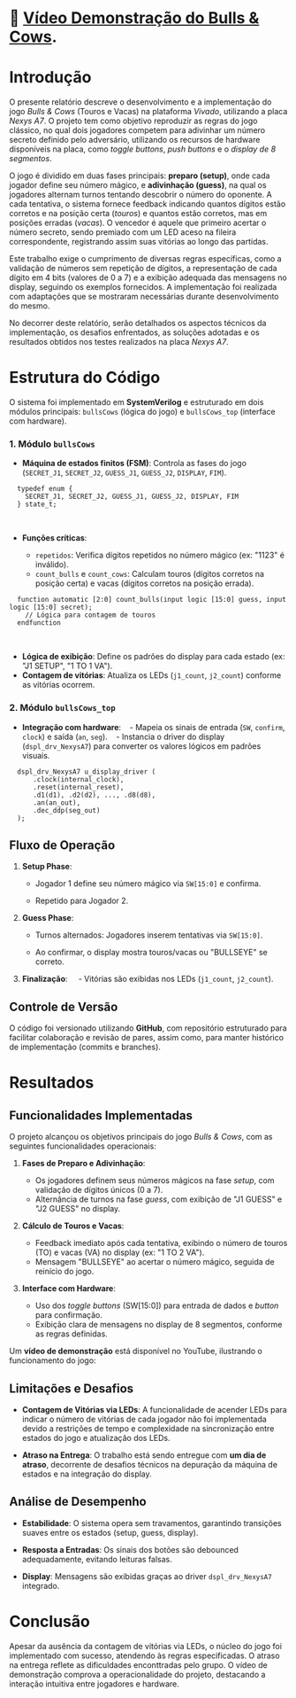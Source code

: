 # 🔗 [Vídeo Demonstração do Bulls & Cows](https://youtu.be/isaDQs7UBkk?feature=shared). 

# **Introdução**  
O presente relatório descreve o desenvolvimento e a implementação do jogo *Bulls & Cows* (Touros e Vacas) na plataforma *Vivado*, utilizando a placa *Nexys A7*. O projeto tem como objetivo reproduzir as regras do jogo clássico, no qual dois jogadores competem para adivinhar um número secreto definido pelo adversário, utilizando os recursos de hardware disponíveis na placa, como *toggle buttons*, *push buttons* e o *display de 8 segmentos*.  


O jogo é dividido em duas fases principais: **preparo (setup)**, onde cada jogador define seu número mágico, e **adivinhação (guess)**, na qual os jogadores alternam turnos tentando descobrir o número do oponente. A cada tentativa, o sistema fornece feedback indicando quantos dígitos estão corretos e na posição certa (*touros*) e quantos estão corretos, mas em posições erradas (*vacas*). O vencedor é aquele que primeiro acertar o número secreto, sendo premiado com um LED aceso na fileira correspondente, registrando assim suas vitórias ao longo das partidas.  


Este trabalho exige o cumprimento de diversas regras específicas, como a validação de números sem repetição de dígitos, a representação de cada dígito em 4 bits (valores de 0 a 7) e a exibição adequada das mensagens no display, seguindo os exemplos fornecidos. A implementação foi realizada com adaptações que se mostraram necessárias durante desenvolvimento do mesmo.


No decorrer deste relatório, serão detalhados os aspectos técnicos da implementação, os desafios enfrentados, as soluções adotadas e os resultados obtidos nos testes realizados na placa *Nexys A7*.

# **Estrutura do Código**  
O sistema foi implementado em **SystemVerilog** e estruturado em dois módulos principais: `bullsCows` (lógica do jogo) e `bullsCows_top` (interface com hardware).  
### **1. Módulo `bullsCows`**  
- **Máquina de estados finitos (FSM)**: Controla as fases do jogo (`SECRET_J1`, `SECRET_J2`, `GUESS_J1`, `GUESS_J2`, `DISPLAY`, `FIM`).
```
  typedef enum {  
    SECRET_J1, SECRET_J2, GUESS_J1, GUESS_J2, DISPLAY, FIM  
  } state_t;
```
  
- **Funções críticas**:  

  - `repetidos`: Verifica dígitos repetidos no número mágico (ex: "1123" é inválido).
  - `count_bulls` e `count_cows`: Calculam touros (dígitos corretos na posição certa) e vacas (dígitos corretos na posição errada).

```
  function automatic [2:0] count_bulls(input logic [15:0] guess, input logic [15:0] secret);  
    // Lógica para contagem de touros  
  endfunction
```
  
- **Lógica de exibição**: Define os padrões do display para cada estado (ex: "J1 SETUP", "1 TO 1 VA").  
- **Contagem de vitórias**: Atualiza os LEDs (`j1_count`, `j2_count`) conforme as vitórias ocorrem.  
### **2. Módulo `bullsCows_top`**  
- **Integração com hardware**:  
  - Mapeia os sinais de entrada (`SW`, `confirm`, `clock`) e saída (`an`, `seg`).  
  - Instancia o driver do display (`dspl_drv_NexysA7`) para converter os valores lógicos em padrões visuais.
```
  dspl_drv_NexysA7 u_display_driver (  
      .clock(internal_clock),  
      .reset(internal_reset),  
      .d1(d1), .d2(d2), ..., .d8(d8),  
      .an(an_out),  
      .dec_ddp(seg_out)  
  );  
```

## **Fluxo de Operação**  
1. **Setup Phase**:

   - Jogador 1 define seu número mágico via `SW[15:0]` e confirma.  

   - Repetido para Jogador 2.  
3. **Guess Phase**:  

   - Turnos alternados: Jogadores inserem tentativas via `SW[15:0]`.  

   - Ao confirmar, o display mostra touros/vacas ou "BULLSEYE" se correto.  
5. **Finalização**:  
   - Vitórias são exibidas nos LEDs (`j1_count`, `j2_count`).   

## **Controle de Versão**  
O código foi versionado utilizando **GitHub**, com repositório estruturado para facilitar colaboração e revisão de pares, assim como, para manter histórico de implementação (commits e branches).  

# **Resultados**  
## **Funcionalidades Implementadas**  
O projeto alcançou os objetivos principais do jogo *Bulls & Cows*, com as seguintes funcionalidades operacionais:  
1. **Fases de Preparo e Adivinhação**:  

   - Os jogadores definem seus números mágicos na fase *setup*, com validação de dígitos únicos (0 a 7).  
   
   - Alternância de turnos na fase *guess*, com exibição de "J1 GUESS" e "J2 GUESS" no display.  
3. **Cálculo de Touros e Vacas**:  

   - Feedback imediato após cada tentativa, exibindo o número de touros (TO) e vacas (VA) no display (ex: "1 TO 2 VA").  
   
   - Mensagem "BULLSEYE" ao acertar o número mágico, seguida de reinício do jogo.  
5. **Interface com Hardware**:  

   - Uso dos *toggle buttons* (SW[15:0]) para entrada de dados e *button* para confirmação.  
   
   - Exibição clara de mensagens no display de 8 segmentos, conforme as regras definidas.  

Um **vídeo de demonstração** está disponível no YouTube, ilustrando o funcionamento do jogo:  


## **Limitações e Desafios**  

- **Contagem de Vitórias via LEDs**: A funcionalidade de acender LEDs para indicar o número de vitórias de cada jogador não foi implementada devido a restrições de tempo e complexidade na sincronização entre estados do jogo e atualização dos LEDs.  

- **Atraso na Entrega**: O trabalho está sendo entregue com **um dia de atraso**, decorrente de desafios técnicos na depuração da máquina de estados e na integração do display.  

## **Análise de Desempenho**  
- **Estabilidade**: O sistema opera sem travamentos, garantindo transições suaves entre os estados (setup, guess, display).  

- **Resposta a Entradas**: Os sinais dos botões são debounced adequadamente, evitando leituras falsas.  

- **Display**: Mensagens são exibidas graças ao driver `dspl_drv_NexysA7` integrado.
  
# **Conclusão**  
Apesar da ausência da contagem de vitórias via LEDs, o núcleo do jogo foi implementado com sucesso, atendendo às regras especificadas. O atraso na entrega reflete as dificuldades enconttradas pelo grupo. O vídeo de demonstração comprova a operacionalidade do projeto, destacando a interação intuitiva entre jogadores e hardware.

